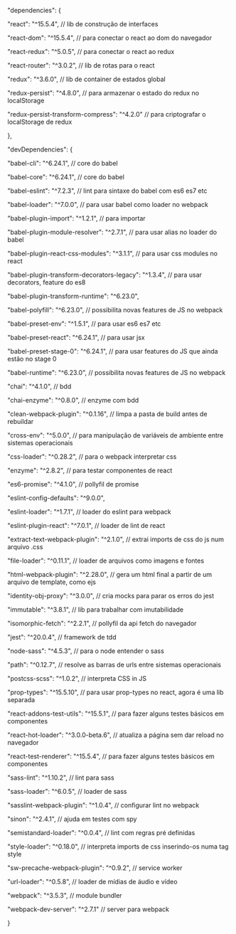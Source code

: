 "dependencies": {

  "react": "^15.5.4", // lib de construção de interfaces

  "react-dom": "^15.5.4", // para conectar o react ao dom do navegador

  "react-redux": "^5.0.5", // para conectar o react ao redux

  "react-router": "^3.0.2", // lib de rotas para o react

  "redux": "^3.6.0", // lib de container de estados global

  "redux-persist": "^4.8.0", // para armazenar o estado do redux no localStorage

  "redux-persist-transform-compress": "^4.2.0" // para criptografar o localStorage de redux

},

"devDependencies": {

  "babel-cli": "^6.24.1", // core do babel

  "babel-core": "^6.24.1", // core do babel

  "babel-eslint": "^7.2.3", // lint para sintaxe do babel com es6 es7 etc

  "babel-loader": "^7.0.0", // para usar babel como loader no webpack

  "babel-plugin-import": "^1.2.1", // para importar

  "babel-plugin-module-resolver": "^2.7.1", // para usar alias no loader do babel

  "babel-plugin-react-css-modules": "^3.1.1", // para usar css modules no react

  "babel-plugin-transform-decorators-legacy": "^1.3.4", // para usar decorators, feature do es8

  "babel-plugin-transform-runtime": "^6.23.0",

  "babel-polyfill": "^6.23.0", // possibilita novas features de JS no webpack

  "babel-preset-env": "^1.5.1", // para usar es6 es7 etc

  "babel-preset-react": "^6.24.1", // para usar jsx

  "babel-preset-stage-0": "^6.24.1", // para usar features do JS que ainda estão no stage 0

  "babel-runtime": "^6.23.0", // possibilita novas features de JS no webpack

  "chai": "^4.1.0", // bdd

  "chai-enzyme": "^0.8.0", // enzyme com bdd

  "clean-webpack-plugin": "^0.1.16", // limpa a pasta de build antes de rebuildar

  "cross-env": "^5.0.0", // para manipulação de variáveis de ambiente entre sistemas operacionais

  "css-loader": "^0.28.2", // para o webpack interpretar css

  "enzyme": "^2.8.2", // para testar componentes de react

  "es6-promise": "^4.1.0", // pollyfil de promise

  "eslint-config-defaults": "^9.0.0",

  "eslint-loader": "^1.7.1", // loader do eslint para webpack

  "eslint-plugin-react": "^7.0.1", // loader de lint de react

  "extract-text-webpack-plugin": "^2.1.0", // extrai imports de css do js num arquivo .css

  "file-loader": "^0.11.1", // loader de arquivos como imagens e fontes

  "html-webpack-plugin": "^2.28.0", // gera um html final a partir de um arquivo de template, como ejs

  "identity-obj-proxy": "^3.0.0", // cria mocks para parar os erros do jest

  "immutable": "^3.8.1", // lib para trabalhar com imutabilidade

  "isomorphic-fetch": "^2.2.1", // pollyfil da api fetch do navegador

  "jest": "^20.0.4", // framework de tdd

  "node-sass": "^4.5.3", // para o node entender o sass

  "path": "^0.12.7", // resolve as barras de urls entre sistemas operacionais

  "postcss-scss": "^1.0.2", // interpreta CSS in JS

  "prop-types": "^15.5.10", // para usar prop-types no react, agora é uma lib separada

  "react-addons-test-utils": "^15.5.1", // para fazer alguns testes básicos em componentes

  "react-hot-loader": "^3.0.0-beta.6", // atualiza a página sem dar reload no navegador

  "react-test-renderer": "^15.5.4", // para fazer alguns testes básicos em componentes

  "sass-lint": "^1.10.2", // lint para sass

  "sass-loader": "^6.0.5", // loader de sass

  "sasslint-webpack-plugin": "^1.0.4", // configurar lint no webpack

  "sinon": "^2.4.1", // ajuda em testes com spy

  "semistandard-loader": "^0.0.4", // lint com regras pré definidas

  "style-loader": "^0.18.0", // interpreta imports de css inserindo-os numa tag style

  "sw-precache-webpack-plugin": "^0.9.2", // service worker

  "url-loader": "^0.5.8", // loader de mídias de áudio e vídeo

  "webpack": "^3.5.3", // module bundler

  "webpack-dev-server": "^2.7.1" // server para webpack

}